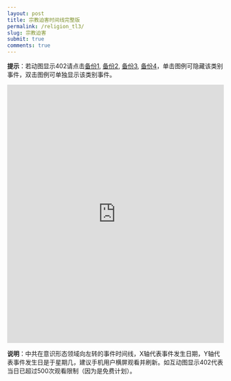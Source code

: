```yaml
---
layout: post
title: 宗教迫害时间线完整版
permalink: /religion_tl3/
slug: 宗教迫害
submit: true
comments: true
---
```


**提示**：若动图显示402请点击[备份1](/religion_tl1), [备份2](/religion_tl2), [备份3](/religion_tl3), [备份4](/religion_tl4)，单击图例可隐藏该类别事件，双击图例可单独显示该类别事件。

<!-- Start of iframe Code -->
<iframe width="100%" height="600" frameborder="0" scrolling="no" src="https://plot.ly/~chinatimeline/8.embed"></iframe>

<!-- End of iframe Code -->
**说明**：中共在意识形态领域向左转的事件时间线，X轴代表事件发生日期，Y轴代表事件发生日是于星期几，建议手机用户横屏观看并刷新。如互动图显示402代表当日已超过500次观看限制（因为是免费计划）。
